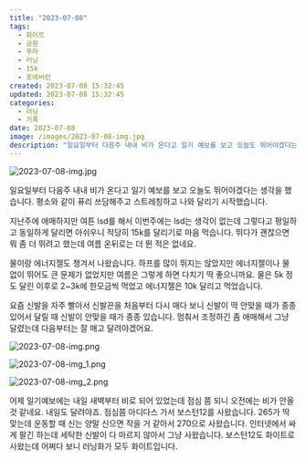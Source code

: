 ```yaml
---
title: "2023-07-08"
tags:
  - 화이트
  - 공원
  - 푸마
  - 러닝
  - 15k
  - 포에버런
created: 2023-07-08 15:32:45
updated: 2023-07-08 15:32:45
categories:
  - 러닝
  - 기록
date: 2023-07-08
image: /images/2023-07-08-img.jpg
description: "일요일부터 다음주 내내 비가 온다고 일기 예보를 보고 오늘도 뛰어야겠다는 생각을 했습니다. 평소와 같이 퓨리 쓰담해주고 스트레칭하고 나와 달리기 시작했습니다. 지난주에 애매하지만 여튼 lsd를 해서 이번주에는 lsd는 생각이 없는데 그렇다고 평일하고 동일하게 달리면 아쉬우니 적당히 15"
---
```


![2023-07-08-img.jpg](/images/2023-07-08-img.jpg)
 
 

일요일부터 다음주 내내 비가 온다고 일기 예보를 보고 오늘도 뛰어야겠다는 생각을 했습니다. 평소와 같이 퓨리 쓰담해주고 스트레칭하고 나와 달리기 시작했습니다.

지난주에 애매하지만 여튼 lsd를 해서 이번주에는 lsd는 생각이 없는데 그렇다고 평일하고 동일하게 달리면 아쉬우니 적당히 15k를 달리기로 마음 먹습니다. 뛰다가 괜찮으면 뭐 좀 더 뛰려고 했는데 여름 온뒤로는 더 뛴 적은 없네요.

물이랑 에너지젤도 챙겨서 나왔습니다. 하프를 많이 뛰지는 않았지만 에너지젤이나 물 없이 뛰어도 큰 문제가 없었지만 여름은 그렇게 하면 다치기 딱 좋으니까요. 물은 5k 정도 달린 이후로 2~3k에 한모금씩 먹었고 에너지젤은 10k 달리고 먹었습니다.

요즘 신발을 자주 빨아서 신발끈을 처음부터 다시 매다 보니 신발이 딱 안맞을 때가 종종 있어서 달릴 때 신발이 안맞을 때가 종종 있습니다. 멈춰서 조정하긴 좀 애매해서 그냥 달렸는데 다음부터는 잘 매고 달려야겠어요.

 
 ![2023-07-08-img.png](/images/2023-07-08-img.png)
 
 

 
 ![2023-07-08-img_1.png](/images/2023-07-08-img_1.png)
 
 

 
 ![2023-07-08-img_2.png](/images/2023-07-08-img_2.png)
 
 

어제 일기예보에는 내일 새벽부터 비로 되어 있었는데 점심 쯤 되니 오전에는 비가 안올 것 같네요. 내일도 달려야죠.
점심쯤 아디다스 가서 보스턴12를 사왔습니다. 265가 딱 맞는데 운동할 때 신는 양말 신으면 작을 거 같아서 270으로 사왔습니다. 인터넷에서 싸게 팔긴 하는데 세탁한 신발이 다 마르지 않아서 그냥 사왔습니다.
보스턴12도 화이트로 사왔는데 어쩌다 보니 러닝화가 모두 화이트입니다.
